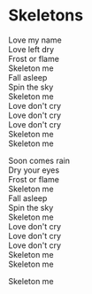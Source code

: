 # Skeletons  

Love my name  
Love left dry  
Frost or flame  
Skeleton me  
Fall asleep  
Spin the sky  
Skeleton me  
Love don't cry  
Love don't cry  
Love don't cry  
Skeleton me  
Skeleton me  

Soon comes rain  
Dry your eyes  
Frost or flame  
Skeleton me  
Fall asleep  
Spin the sky  
Skeleton me  
Love don't cry  
Love don't cry  
Love don't cry  
Skeleton me  
Skeleton me  

Skeleton me  
